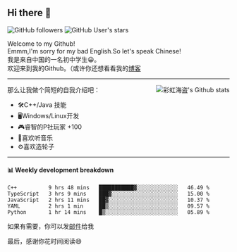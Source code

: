 ## Hi there 👋

![GitHub followers](https://img.shields.io/github/followers/mingmoe?style=social)
![GitHub User's stars](https://img.shields.io/github/stars/GOSCPS?style=social)

Welcome to my Github!  
Emmm,I'm sorry for my bad English.So let's speak Chinese!  
我是来自中国的一名初中学生😀。  
欢迎来到我的Github。（或许你还想看看我的[博客](https://blog.kawayi.moe/)
<hr>

<div align="right"><img alt="彩虹海盗's Github stats" align="right" src="https://github-readme-stats.vercel.app/api?username=mingmoe"/></div>

那么让我做个简短的自我介绍吧：  
+ 🛠️C++/Java 技能  
+ 🖥️Windows/Linux开发  
+ 🎮睿智的P社玩家 +100  
+ 🎵喜欢听音乐  
+ ⚙️喜欢造轮子
<hr>

#### 📊 Weekly development breakdown
<!--START_SECTION:waka-->
```text
C++          9 hrs 48 mins   ███████████▓░░░░░░░░░░░░░   46.49 % 
TypeScript   3 hrs 9 mins    ███▓░░░░░░░░░░░░░░░░░░░░░   15.00 % 
JavaScript   2 hrs 11 mins   ██▓░░░░░░░░░░░░░░░░░░░░░░   10.37 % 
YAML         2 hrs 1 min     ██▒░░░░░░░░░░░░░░░░░░░░░░   09.57 % 
Python       1 hr 14 mins    █▒░░░░░░░░░░░░░░░░░░░░░░░   05.89 % 
```
<!--END_SECTION:waka-->

如果有需要，你可以发[邮件](mailto:me@kawayi.moe)给我

最后，感谢你花时间阅读😄

